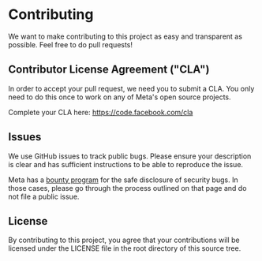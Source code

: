 # Contributing
We want to make contributing to this project as easy and transparent as possible. Feel free to do pull requests!


## Contributor License Agreement ("CLA")
In order to accept your pull request, we need you to submit a CLA. You only need to do this once to work on any of Meta's open source projects.

Complete your CLA here: <https://code.facebook.com/cla>

## Issues
We use GitHub issues to track public bugs. Please ensure your description is clear and has sufficient instructions to be able to reproduce the issue.

Meta has a [bounty program](https://www.facebook.com/whitehat/) for the safe disclosure of security bugs. In those cases, please go through the process outlined on that page and do not file a public issue.


## License
By contributing to this project, you agree that your contributions will be licensed under the LICENSE file in the root directory of this source tree.
